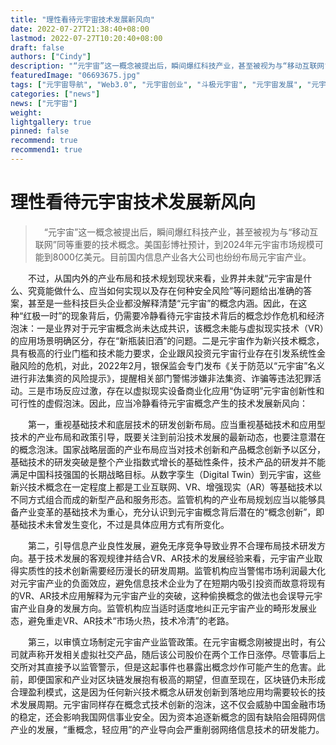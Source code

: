 ```yaml
---
title: "理性看待元宇宙技术发展新风向"
date: 2022-07-27T21:38:40+08:00
lastmod: 2022-07-27T10:20:40+08:00
draft: false
authors: ["Cindy"]
description: "“元宇宙”这一概念被提出后，瞬间爆红科技产业，甚至被视为与“移动互联网”同等重要的技术概念。美国彭博社预计，到2024年元宇宙市场规模可能到8000亿美元。目前国内信息产业各大公司也纷纷布局元宇宙产业。"
featuredImage: "06693675.jpg"
tags: ["元宇宙导航", "Web3.0", "元宇宙创业", "斗极元宇宙", "元宇宙发展", "元宇宙项目"]
categories: ["news"]
news: ["元宇宙"]
weight: 
lightgallery: true
pinned: false
recommend: true
recommend1: true
---
```


# 理性看待元宇宙技术发展新风向

> 　“元宇宙”这一概念被提出后，瞬间爆红科技产业，甚至被视为与“移动互联网”同等重要的技术概念。美国彭博社预计，到2024年元宇宙市场规模可能到8000亿美元。目前国内信息产业各大公司也纷纷布局元宇宙产业。

　　不过，从国内外的产业布局和技术规划现状来看，业界并未就“元宇宙是什么、究竟能做什么、应当如何实现以及存在何种安全风险”等问题给出准确的答案，甚至是一些科技巨头企业都没解释清楚“元宇宙”的概念内涵。因此，在这种“红极一时”的现象背后，仍需要冷静看待元宇宙技术背后的概念炒作危机和经济泡沫：一是业界对于元宇宙概念尚未达成共识，该概念未能与虚拟现实技术（VR）的应用场景明确区分，存在“新瓶装旧酒”的问题。二是元宇宙作为新兴技术概念，具有极高的行业门槛和技术能力要求，企业跟风投资元宇宙行业存在引发系统性金融风险的危机，对此，2022年2月，银保监会专门发布《关于防范以“元宇宙”名义进行非法集资的风险提示》，提醒相关部门警惕涉嫌非法集资、诈骗等违法犯罪活动。三是市场反应过激，存在以虚拟现实设备商业化应用“伪证明”元宇宙创新性和可行性的虚假泡沫。因此，应当冷静看待元宇宙概念产生的技术发展新风向：

　　第一，重视基础技术和底层技术的研发创新布局。应当重视基础技术和应用型技术的产业布局和政策引导，既要关注到前沿技术发展的最新动态，也要注意潜在的概念泡沫。国家战略层面的产业布局应当对技术创新和产品概念创新予以区分，基础技术的研发突破是整个产业指数式增长的基础性条件，技术产品的研发并不能满足中国科技强国的长期战略目标。从数字孪生（Digital Twin）到元宇宙，这些新兴技术概念在一定程度上都是工业互联网、VR、增强现实（AR）等基础技术以不同方式组合而成的新型产品和服务形态。监管机构的产业布局规划应当以能够具备产业变革的基础技术为重心，充分认识到元宇宙概念背后潜在的“概念创新”，即基础技术未曾发生变化，不过是具体应用方式有所变化。

　　第二，引导信息产业良性发展，避免无序竞争导致业界不合理布局技术研发方向。基于技术发展的客观规律并结合VR、AR技术的发展经验来看，元宇宙产业取得实质性的技术创新需要经历漫长的研发周期。监管机构应当警惕市场利润最大化对元宇宙产业的负面效应，避免信息技术企业为了在短期内吸引投资而故意将现有的VR、AR技术应用解释为元宇宙产业的突破，这种偷换概念的做法也会误导元宇宙产业自身的发展方向。监管机构应当适时适度地纠正元宇宙产业的畸形发展业态，避免重走VR、AR技术“市场火热，技术冷清”的老路。

　　第三，以审慎立场制定元宇宙产业监管政策。在元宇宙概念刚被提出时，有公司就声称开发相关虚拟社交产品，随后该公司股价在两个工作日涨停。尽管事后上交所对其直接予以监管警示，但是这起事件也暴露出概念炒作可能产生的危害。此前，即便国家和产业对区块链发展抱有极高的期望，但直至现在，区块链仍未形成合理盈利模式，这是因为任何新兴技术概念从研发创新到落地应用均需要较长的技术发展周期。元宇宙同样存在概念式技术创新的泡沫，这不仅会威胁中国金融市场的稳定，还会影响我国网信事业安全。因为资本追逐新概念的固有缺陷会阻碍网信产业的发展，“重概念，轻应用”的产业导向会严重削弱网络信息技术的研发能力。